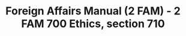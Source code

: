 ---
layout: wrapper_text
category: datasets

# Basic
identifier: "100,713"
title: "Foreign Affairs Manual (2 FAM) - 2 FAM 700 Ethics, section 710"
describedBy: "http://www.state.gov/documents/organization/156506.pdf"
description: "The Foreign Service Act of 1980 mandated a comprehensive revision to the operation of the Department of State and the personnel assigned to the US Foreign Service. As the statutory authority, the Foreign Affairs Manual (FAM), details the Department of State's regulations and policies on its structure and operations. Currently, there are over 25,000 pages of policies and procedures published in 16 volumes of the FAM and 38 corresponding sections of the Foreign Affairs Handbook (FAH). Changes to the Department's organizational structure or the way it conducts U.S. Government business will usually trigger the need to update the FAM or FAHs. 2 FAM 700 contains documentation of the following administrative component: - 710 Ethics Program"
programCode:
  - "014:003"
bureauCode:
  - "014:00"

# Dates
modified: "2009-10-14"

# POC
poc:
  type: "vcard:Contact"
  fn: "Kottmyer, Alice"
  hasEmail: "mailto:KottmyerAM@state.gov"

# Publisher
publisher:
  type: "org:Organization"
  name: "U.S. Department of State"

# Spatiotemporal
spatial: "World"
temporal: "1980-01-01T00:00:01Z/2011-12-31T23:59:59Z"

# Distribution
distribution:
  - type: "dcat:Distribution"
    downloadURL: "http://www.state.gov/documents/organization/156506.pdf"
    mediaType: "application/pdf"
  - type: "dcat:Distribution"
    accessURL: "http://www.state.gov/documents/organization/156506.pdf"
    format: "pdf"

# Keywords
keyword:
  - "-"
---